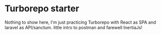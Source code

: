 # Turborepo starter

Nothing to show here, I'm just practicing Turborepo with React as SPA and laravel as API/sanctum.
little intro to postman and farewell InertiaJs!

